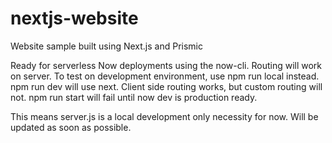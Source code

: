 # nextjs-website
Website sample built using Next.js and Prismic

Ready for serverless Now deployments using the now-cli. Routing will work on server.
To test on development environment, use npm run local instead.
npm run dev will use next. Client side routing works, but custom routing will not.
npm run start will fail until now dev is production ready.

This means server.js is a local development only necessity for now. Will be updated as soon as possible.
